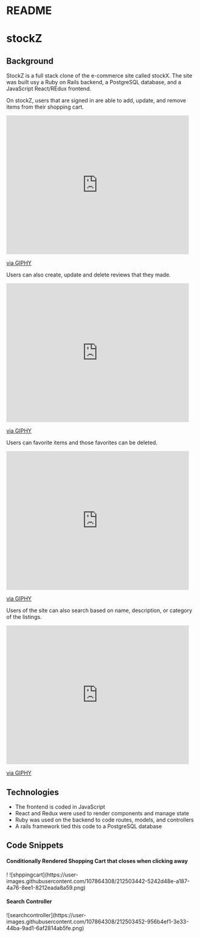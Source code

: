 # README

<h1>stockZ</h1>

<h2>Background</h2>
<p>StockZ is a full stack clone of the e-commerce site called stockX. The site was
built usy a Ruby on Rails backend, a PostgreSQL database, and a JavaScript React/REdux frontend.</p>

<p>On stockZ, users that are signed in are able to add, update, and remove items from their 
shopping cart.</p>
<iframe src="https://giphy.com/embed/vGDEdzPUH3vb41gFlw" width="480" height="364" frameBorder="0" class="giphy-embed" allowFullScreen></iframe><p><a href="https://giphy.com/gifs/vGDEdzPUH3vb41gFlw">via GIPHY</a></p>

<p>Users can also create, update and delete reviews that they made.</p>
<iframe src="https://giphy.com/embed/jvGB0ZFjrL6gTLQBll" width="480" height="364" frameBorder="0" class="giphy-embed" allowFullScreen></iframe><p><a href="https://giphy.com/gifs/jvGB0ZFjrL6gTLQBll">via GIPHY</a></p>

<p>Users can favorite items and those favorites can be deleted.</p>
<iframe src="https://giphy.com/embed/dvO5v4AozOhgbFivcK" width="480" height="364" frameBorder="0" class="giphy-embed" allowFullScreen></iframe><p><a href="https://giphy.com/gifs/dvO5v4AozOhgbFivcK">via GIPHY</a></p>


<p>Users of the site can also search based on name, description, or category of the listings.</p> 
<iframe src="https://giphy.com/embed/vGDEdzPUH3vb41gFlw" width="480" height="364" frameBorder="0" class="giphy-embed" allowFullScreen></iframe><p><a href="https://giphy.com/gifs/vGDEdzPUH3vb41gFlw">via GIPHY</a></p>

<h2>Technologies</h2>
<ul>
  <li>The frontend is coded in JavaScript</li>
  <li>React and Redux were used to render components and manage state</li>
  <li>Ruby was used on the backend to code routes, models, and controllers</li>
  <li>A rails framework tied this code to a PostgreSQL database</li>
</ul>

<h2>Code Snippets</h2>
<h4>Conditionally Rendered Shopping Cart that closes when clicking away</h4>!
![shppingcart](https://user-images.githubusercontent.com/107864308/212503442-5242d48e-a187-4a76-8ee1-8212eada8a59.png)


<h4>Search Controller</h4>
![searchcontroller](https://user-images.githubusercontent.com/107864308/212503452-956b4ef1-3e33-44ba-9ad1-6af2814ab5fe.png)



